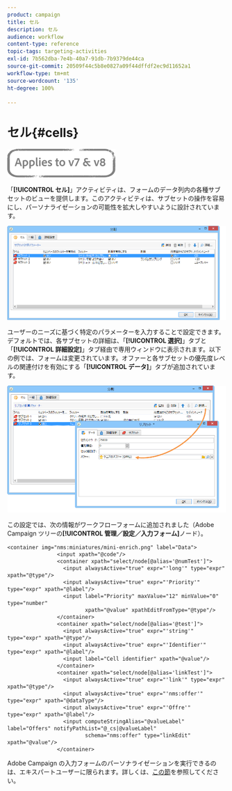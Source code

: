 ```yaml
---
product: campaign
title: セル
description: セル
audience: workflow
content-type: reference
topic-tags: targeting-activities
exl-id: 7b562dba-7e4b-40a7-91db-7b9379de44ca
source-git-commit: 20509f44c5b8e0827a09f44dffdf2ec9d11652a1
workflow-type: tm+mt
source-wordcount: '135'
ht-degree: 100%

---
```


# セル{#cells}

![](../../assets/common.svg)

「**[!UICONTROL セル]**」アクティビティは、フォームのデータ列内の各種サブセットのビューを提供します。このアクティビティは、サブセットの操作を容易にし、パーソナライゼーションの可能性を拡大しやすいように設計されています。

![](assets/wf_split_cells.png)

ユーザーのニーズに基づく特定のパラメーターを入力することで設定できます。デフォルトでは、各サブセットの詳細は、「**[!UICONTROL 選択]**」タブと「**[!UICONTROL 詳細設定]**」タブ経由で専用ウィンドウに表示されます。以下の例では、フォームは変更されています。オファーと各サブセットの優先度レベルの関連付けを有効にする「**[!UICONTROL データ]**」タブが追加されています。

![](assets/wf_split_cells_with_customization.png)

この設定では、次の情報がワークフローフォームに追加されました（Adobe Campaign ツリーの&#x200B;**[!UICONTROL 管理／設定／入力フォーム]**&#x200B;ノード）。

```
<container img="nms:miniatures/mini-enrich.png" label="Data">
                <input xpath="@code"/>
                <container xpath="select/node[@alias='@numTest']">
                  <input alwaysActive="true" expr="'long'" type="expr" xpath="@type"/>
                  <input alwaysActive="true" expr="'Priority'" type="expr" xpath="@label"/>
                  <input label="Priority" maxValue="12" minValue="0" type="number"
                         xpath="@value" xpathEditFromType="@type"/>
                </container>
                <container xpath="select/node[@alias='@test']">
                  <input alwaysActive="true" expr="'string'" type="expr" xpath="@type"/>
                  <input alwaysActive="true" expr="'Identifier'" type="expr" xpath="@label"/>
                  <input label="Cell identifier" xpath="@value"/>
                </container>
                <container xpath="select/node[@alias='linkTest']">
                  <input alwaysActive="true" expr="'link'" type="expr" xpath="@type"/>
                  <input alwaysActive="true" expr="'nms:offer'" type="expr" xpath="@dataType"/>
                  <input alwaysActive="true" expr="'Offre'" type="expr" xpath="@label"/>
                  <input computeStringAlias="@valueLabel" label="Offers" notifyPathList="@_cs|@valueLabel"
                         schema="nms:offer" type="linkEdit" xpath="@value"/>
                </container>
```

Adobe Campaign の入力フォームのパーソナライゼーションを実行できるのは、エキスパートユーザーに限られます。詳しくは、[この節](../../configuration/using/identifying-a-form.md)を参照してください。
